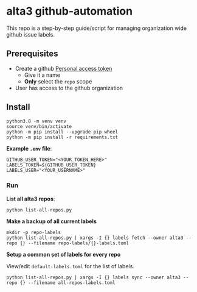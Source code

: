  
# alta3 github-automation

This repo is a step-by-step guide/script for managing organization wide github issue labels.

## Prerequisites

- Create a github [Personal access token](https://github.com/settings/tokens)
  - Give it a name
  - **Only** select the `repo` scope
- User has access to the github organization 

## Install

```
python3.8 -m venv venv
source venv/bin/activate
python -m pip install --upgrade pip wheel
python -m pip install -r requirements.txt
```

**Example `.env` file**:

```
GITHUB_USER_TOKEN="<YOUR_TOKEN_HERE>"
LABELS_TOKEN=${GITHUB_USER_TOKEN}
LABELS_USER="<YOUR_USERNAME>"

```

### Run

**List all alta3 repos**:

```
python list-all-repos.py
```

**Make a backup of all current labels**

```
mkdir -p repo-labels
python list-all-repos.py | xargs -I {} labels fetch --owner alta3 --repo {} --filename repo-labels/{}-labels.toml
```

**Setup a common set of labels for every repo**

View/edit `default-labels.toml` for the list of labels.

```
python list-all-repos.py | xargs -I {} labels sync --owner alta3 --repo {} --filename all-repos-labels.toml
```
